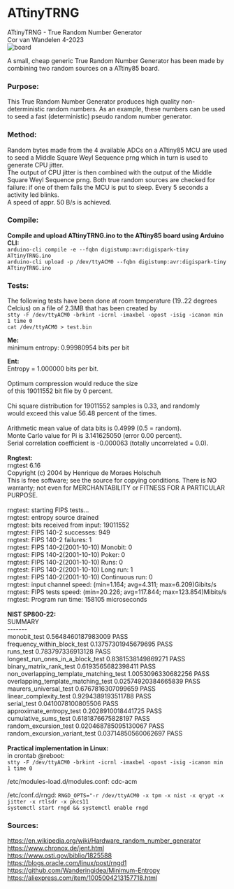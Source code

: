 # ATtinyTRNG
ATtinyTRNG - True Random Number Generator<br>
Cor van Wandelen 4-2023<br>
![board](https://user-images.githubusercontent.com/42114791/236681679-c37b7d7e-ece2-4589-a5ea-2ed1f0db1bc8.jpg)

A small, cheap generic True Random Number Generator has been made by combining two random sources on a ATtiny85 board.

### Purpose:<br>
This True Random Number Generator produces high quality non-deterministic random numbers. As an example, these numbers can be used to seed a fast (deterministic) pseudo random number generator.

### Method:<br>
Random bytes made from the 4 available ADCs on a ATtiny85 MCU are used to seed a Middle Square Weyl Sequence prng which in turn is used to generate CPU jitter.<br>
The output of CPU jitter is then combined with the output of the Middle Square Weyl Sequence prng.
Both true random sources are checked for failure: if one of them fails the MCU is put to sleep. Every 5 seconds a activity led blinks.<br>
A speed of appr. 50 B/s is achieved.

### Compile:<br>
**Compile and upload ATtinyTRNG.ino to the ATtiny85 board using Arduino CLI:**<br>
`arduino-cli compile -e --fqbn digistump:avr:digispark-tiny ATtinyTRNG.ino`<br>
`arduino-cli upload -p /dev/ttyACM0 --fqbn digistump:avr:digispark-tiny ATtinyTRNG.ino`<br>

### Tests:<br>
The following tests have been done at room temperature (19..22 degrees Celcius) on a file of 2.3MB that has been created by<br>
`stty -F /dev/ttyACM0 -brkint -icrnl -imaxbel -opost -isig -icanon min 1 time 0`<br> 
`cat /dev/ttyACM0 > test.bin`<br>

**Me:**<br>
 minimum entropy: 0.99980954 bits per bit<br>

**Ent:**<br>
Entropy = 1.000000 bits per bit.<br>
<br>
Optimum compression would reduce the size<br>
of this 19011552 bit file by 0 percent.<br>
<br>
Chi square distribution for 19011552 samples is 0.33, and randomly<br>
would exceed this value 56.48 percent of the times.<br>
<br>
Arithmetic mean value of data bits is 0.4999 (0.5 = random).<br>
Monte Carlo value for Pi is 3.141625050 (error 0.00 percent).<br>
Serial correlation coefficient is -0.000063 (totally uncorrelated = 0.0).<br>
<br>
**Rngtest:**<br>
rngtest 6.16<br>
Copyright (c) 2004 by Henrique de Moraes Holschuh<br>
This is free software; see the source for copying conditions.  There is NO warranty; not even for MERCHANTABILITY or FITNESS FOR A PARTICULAR PURPOSE.<br>
<br>
rngtest: starting FIPS tests...<br>
rngtest: entropy source drained<br>
rngtest: bits received from input: 19011552<br>
rngtest: FIPS 140-2 successes: 949<br>
rngtest: FIPS 140-2 failures: 1<br>
rngtest: FIPS 140-2(2001-10-10) Monobit: 0<br>
rngtest: FIPS 140-2(2001-10-10) Poker: 0<br>
rngtest: FIPS 140-2(2001-10-10) Runs: 0<br>
rngtest: FIPS 140-2(2001-10-10) Long run: 1<br>
rngtest: FIPS 140-2(2001-10-10) Continuous run: 0<br>
rngtest: input channel speed: (min=1.164; avg=4.311; max=6.209)Gibits/s<br>
rngtest: FIPS tests speed: (min=20.226; avg=117.844; max=123.854)Mibits/s<br>
rngtest: Program run time: 158105 microseconds<br>
<br>
**NIST SP800-22:**<br>
SUMMARY<br>
-------<br>
monobit_test                             0.5648460187983009 PASS<br>
frequency_within_block_test              0.13757301945679695 PASS<br>
runs_test                                0.783797336913128  PASS<br>
longest_run_ones_in_a_block_test         0.8381538149869271 PASS<br>
binary_matrix_rank_test                  0.6193565682398411 PASS<br>
non_overlapping_template_matching_test   1.0053096330682256 PASS<br>
overlapping_template_matching_test       0.02574920384665839 PASS<br>
maurers_universal_test                   0.6767816307099659 PASS<br>
linear_complexity_test                   0.9294389193511788 PASS<br>
serial_test                              0.0410078100805506 PASS<br>
approximate_entropy_test                 0.2028910018441725 PASS<br>
cumulative_sums_test                     0.6181876675828197 PASS<br>
random_excursion_test                    0.020468785095130067 PASS<br>
random_excursion_variant_test            0.03714850560062697 PASS<br>
<br>
**Practical implementation in Linux:**<br>
in crontab @reboot:<br>
`stty -F /dev/ttyACM0 -brkint -icrnl -imaxbel -opost -isig -icanon min 1 time 0`<br>

/etc/modules-load.d/modules.conf: cdc-acm

/etc/conf.d/rngd: `RNGD_OPTS="-r /dev/ttyACM0 -x tpm -x nist -x qrypt -x jitter -x rtlsdr -x pkcs11`<br>
`systemctl start rngd && systemctl enable rngd`

### Sources:<br>
https://en.wikipedia.org/wiki/Hardware_random_number_generator<br>
https://www.chronox.de/jent.html<br>
https://www.osti.gov/biblio/1825588<br>
https://blogs.oracle.com/linux/post/rngd1<br>
https://github.com/Wanderingidea/Minimum-Entropy<br>
https://aliexpress.com/item/1005004213157718.html
